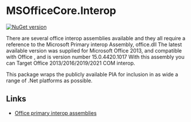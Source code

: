 ﻿# MSOfficeCore.Interop

[![NuGet version](https://img.shields.io/nuget/v/MSOfficeCore.Interop)](https://www.nuget.org/packages/MSOfficeCore.Interop/)

There are several office interop assemblies available and they all require a reference to the Microsoft Primary interop Assembly, office.dll
The latest available version was supplied for Microsoft Office 2013, and compatible with Office , and is version number 15.0.4420.1017 With this assembly you can Target Office 2013/2016/2019/2021 COM interop.

This package wraps the publicly available PIA for inclusion in as wide a range of .Net platforms as possible.

## Links

- [Office primary interop assemblies](https://learn.microsoft.com/en-us/visualstudio/vsto/office-primary-interop-assemblies?view=vs-2022)
